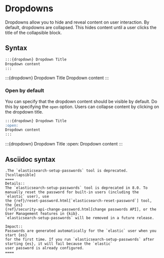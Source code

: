 # Dropdowns

Dropdowns allow you to hide and reveal content on user interaction. By default, dropdowns are collapsed. This hides content until a user clicks the title of the collapsible block.

## Syntax

```markdown
:::{dropdown} Dropdown Title
Dropdown content
:::
```

:::{dropdown} Dropdown Title
Dropdown content
:::

### Open by default

You can specify that the dropdown content should be visible by default. Do this by specifying the `open` option. Users can collapse content by clicking on the dropdown title.

```markdown
:::{dropdown} Dropdown Title
:open:
Dropdown content
:::
```

:::{dropdown} Dropdown Title
:open:
Dropdown content
:::

## Asciidoc syntax

```asciidoc
.The `elasticsearch-setup-passwords` tool is deprecated.
[%collapsible]
====
Details::
The `elasticsearch-setup-passwords` tool is deprecated in 8.0. To
manually reset the password for built-in users (including the `elastic` user), use
the {ref}/reset-password.html[`elasticsearch-reset-password`] tool, the {es}
{ref}/security-api-change-password.html[change passwords API], or the
User Management features in {kib}.
`elasticsearch-setup-passwords` will be removed in a future release.

Impact::
Passwords are generated automatically for the `elastic` user when you start {es}
for the first time. If you run `elasticsearch-setup-passwords` after
starting {es}, it will fail because the `elastic`
user password is already configured.
====
```

